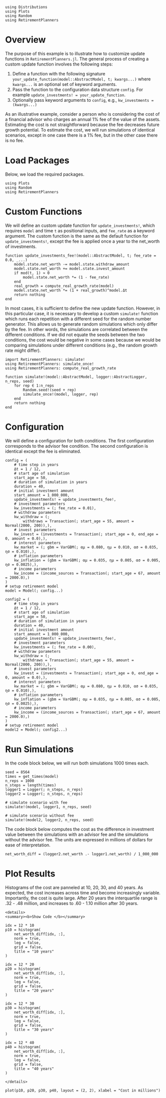 ```@setup custom_example
using Distributions
using Plots
using Random
using RetirementPlanners
```


# Overview

The purpose of this example is to illustrate how to customize update functions in `RetirementPlanners.jl`. The general process of creating a custom update function involves the following steps:

1. Define a function with the following signature `your_update_function(model::AbstractModel, t; kwargs...)` where `kwargs...` is an optional set of keyword arguments. 
2. Pass the function to the configuration data structure `config`. For example `update_investments! = your_update_function`.
3. Optionally pass keyword arguments to `config`, e.g., `kw_investments = (kwargs...)`

As an illustrative example, consider a person who is considering the cost of a financial advisor who charges an annual 1% fee of the value of the assets. Estimating the cost is not straightforward because the fee decreases future growth potential. To estimate the cost, we will run simulations of identical scenarios, except in one case there is a 1% fee, but in the other case there is no fee.   

# Load Packages 

Below, we load the required packages. 
```@example custom_example
using Plots
using Random
using RetirementPlanners
```

# Custom Functions

We will define an custom update function for `update_investments!`, which requires `model` and time `t` as positional inputs, and `fee_rate` as a keyword argument. The custom function is the same as the default function for `update_investments!`, except the fee is applied once a year to the net_worth of investments. 

```@example custom_example
function update_investments_fee!(model::AbstractModel, t; fee_rate = 0.0, _...)
    model.state.net_worth -= model.state.withdraw_amount
    model.state.net_worth += model.state.invest_amount
    if mod(t, 1) ≈ 0
        model.state.net_worth *= (1 - fee_rate)
    end
    real_growth = compute_real_growth_rate(model)
    model.state.net_worth *= (1 + real_growth)^model.Δt
    return nothing
end
```

In most cases, it is sufficient to define the new update function. However, in this particular case, it is necessary to develop a custom `simulate!` function which runs each repetition with a different seed for the random number generator. This allows us to generate random simulations which only differ by the fee. In other words, the simulations are correlated between the different conditions. If we did not equate the seeds between the two conditions, the cost would be negative in some cases because we would be comparing simulations under different conditions (e.g., the random growth rate might differ).

```@example custom_example
import RetirementPlanners: simulate!
using RetirementPlanners: simulate_once! 
using RetirementPlanners: compute_real_growth_rate
```

```@example custom_example
function simulate!(model::AbstractModel, logger::AbstractLogger, n_reps, seed)
    for rep ∈ 1:n_reps
        Random.seed!(seed + rep)
        simulate_once!(model, logger, rep)
    end
    return nothing
end
```

# Configuration 

We will define a configuration for both conditions. The first configuration corresponds to the advisor fee condition. The second configuration is identical except the fee is eliminated.  

```@example custom_example
config = (
    # time step in years 
    Δt = 1 / 12,
    # start age of simulation 
    start_age = 50,
    # duration of simulation in years
    duration = 40,
    # initial investment amount 
    start_amount = 1_000_000,
    update_investments! = update_investments_fee!,
    # investment parameters
    kw_investments = (; fee_rate = 0.01),
    # withdraw parameters 
    kw_withdraw = (;
        withdraws = Transaction(; start_age = 55, amount = Normal(2000, 200)),),
    # invest parameters
    kw_invest = (investments = Transaction(; start_age = 0, end_age = 0, amount = 0.0),),
    # interest parameters
    kw_market = (; gbm = VarGBM(; αμ = 0.080, ημ = 0.010, ασ = 0.035, ησ = 0.010),),
    # inflation parameters
    kw_inflation = (gbm = VarGBM(; αμ = 0.035, ημ = 0.005, ασ = 0.005, ησ = 0.0025),),
    # income parameters 
    kw_income = (income_sources = Transaction(; start_age = 67, amount = 2000.0),)
)
# setup retirement model
model = Model(; config...)
```

```@example custom_example
config2 = (
    # time step in years 
    Δt = 1 / 12,
    # start age of simulation 
    start_age = 50,
    # duration of simulation in years
    duration = 40,
    # initial investment amount 
    start_amount = 1_000_000,
    update_investments! = update_investments_fee!,
    # investment parameters
    kw_investments = (; fee_rate = 0.00),
    # withdraw parameters 
    kw_withdraw = (;
        withdraws = Transaction(; start_age = 55, amount = Normal(2000, 200)),),
    # invest parameters
    kw_invest = (investments = Transaction(; start_age = 0, end_age = 0, amount = 0.0),),
    # interest parameters
    kw_market = (; gbm = VarGBM(; αμ = 0.080, ημ = 0.010, ασ = 0.035, ησ = 0.010),),
    # inflation parameters
    kw_inflation = (gbm = VarGBM(; αμ = 0.035, ημ = 0.005, ασ = 0.005, ησ = 0.0025),),
    # income parameters 
    kw_income = (income_sources = Transaction(; start_age = 67, amount = 2000.0),)
)
# setup retirement model
model2 = Model(; config2...)
```

# Run Simulations 

In the code block below, we will run both simulations 1000 times each. 

```@example custom_example
seed = 8564
times = get_times(model)
n_reps = 1000
n_steps = length(times)
logger1 = Logger(; n_steps, n_reps)
logger2 = Logger(; n_steps, n_reps)

# simulate scenario with fee
simulate!(model, logger1, n_reps, seed)

# simulate scenario without fee
simulate!(model2, logger2, n_reps, seed)
```

The code block below computes the cost as the difference in investment value between the simulations with an advisor fee and the simulations without the advisor fee. The units are expressed in millions of dollars for ease of interpretation. 

```@example custom_example
net_worth_diff = (logger2.net_worth .- logger1.net_worth) / 1_000_000
```

# Plot Results

Histograms of the cost are panneled at 10, 20, 30, and 40 years. As expected, the cost increases across time and become increasingly variable. Importantly, the cost is quite large. After 20 years the interquartile range is .32 - .48 million, and increases to .60 - 1.10 million after 30 years. 

```@raw html
<details>
<summary><b>Show Code </b></summary>
```
```@example custom_example
idx = 12 * 10
p10 = histogram(
    net_worth_diff[idx, :],
    norm = true,
    leg = false,
    grid = false,
    title = "10 years"
)

idx = 12 * 20
p20 = histogram(
    net_worth_diff[idx, :],
    norm = true,
    leg = false,
    grid = false,
    title = "20 years"
)

idx = 12 * 30
p30 = histogram(
    net_worth_diff[idx, :],
    norm = true,
    leg = false,
    grid = false,
    title = "30 years"
)

idx = 12 * 40
p40 = histogram(
    net_worth_diff[idx, :],
    norm = true,
    leg = false,
    grid = false,
    title = "40 years"
)
```
```@raw html
</details>
```

```@example custom_example
plot(p10, p20, p30, p40, layout = (2, 2), xlabel = "Cost in millions")
```